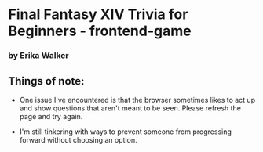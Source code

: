 # Final Fantasy XIV Trivia for Beginners - frontend-game 
### by Erika Walker

## Things of note: 
- One issue I've encountered is that the browser sometimes likes to act up and show questions that aren't meant to be seen. 
Please refresh the page and try again. 

- I'm still tinkering with ways to prevent someone from progressing forward without choosing an option. 
